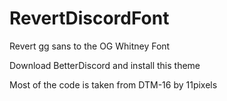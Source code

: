 # RevertDiscordFont
Revert gg sans to the OG Whitney Font

Download BetterDiscord and install this theme

Most of the code is taken from DTM-16 by 11pixels
